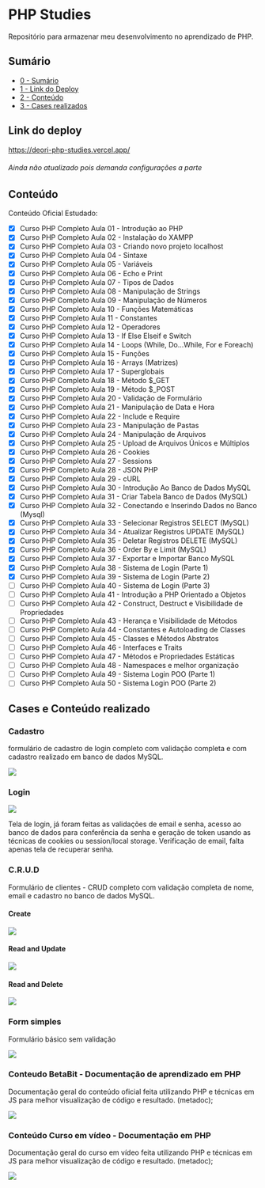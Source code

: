 # PHP Studies
Repositório para armazenar meu desenvolvimento no aprendizado de PHP.

## Sumário
- [0 - Sumário](#)
- [1 - Link do Deploy](#)
- [2 - Conteúdo](#)
- [3 - Cases realizados](#)

## Link do deploy
https://deori-php-studies.vercel.app/
###### Ainda não atualizado pois demanda configurações a parte

## Conteúdo
Conteúdo Oficial Estudado:
 - [x] Curso PHP Completo Aula 01 - Introdução ao PHP
 - [x] Curso PHP Completo Aula 02 - Instalação do XAMPP
 - [x] Curso PHP Completo Aula 03  - Criando novo projeto localhost
 - [x] Curso PHP Completo Aula 04 - Sintaxe
 - [x] Curso PHP Completo Aula 05 - Variáveis
 - [x] Curso PHP Completo Aula 06 - Echo e Print
 - [x] Curso PHP Completo Aula 07 - Tipos de Dados
 - [x] Curso PHP Completo Aula 08 - Manipulação de Strings
 - [x] Curso PHP Completo Aula 09 - Manipulação de Números
 - [x] Curso PHP Completo Aula 10 - Funções Matemáticas
 - [x] Curso PHP Completo Aula 11 - Constantes
 - [x] Curso PHP Completo Aula 12 - Operadores
 - [x] Curso PHP Completo Aula 13 - If Else Elseif e Switch
 - [x] Curso PHP Completo Aula 14 - Loops (While, Do...While, For e Foreach)
 - [x] Curso PHP Completo Aula 15 - Funções
 - [x] Curso PHP Completo Aula 16 - Arrays (Matrizes)
 - [x] Curso PHP Completo Aula 17 - Superglobais
 - [x] Curso PHP Completo Aula 18 - Método $_GET
 - [x] Curso PHP Completo Aula 19 - Método $_POST
 - [x] Curso PHP Completo Aula 20 - Validação de Formulário
 - [x] Curso PHP Completo Aula 21 - Manipulação de Data e Hora
 - [x] Curso PHP Completo Aula 22 - Include e Require
 - [x] Curso PHP Completo Aula 23 - Manipulação de Pastas
 - [x] Curso PHP Completo Aula 24 - Manipulação de Arquivos
 - [x] Curso PHP Completo Aula 25 - Upload de Arquivos Únicos e Múltiplos
 - [x] Curso PHP Completo Aula 26 - Cookies
 - [x] Curso PHP Completo Aula 27 - Sessions
 - [x] Curso PHP Completo Aula 28 - JSON PHP
 - [x] Curso PHP Completo Aula 29 - cURL
 - [x] Curso PHP Completo Aula 30 - Introdução Ao Banco de Dados MySQL
 - [x] Curso PHP Completo Aula 31 - Criar Tabela Banco de Dados (MySQL)
 - [x] Curso PHP Completo Aula 32 - Conectando e Inserindo Dados no Banco (Mysql)
 - [x] Curso PHP Completo Aula 33 - Selecionar Registros SELECT (MySQL)
 - [x] Curso PHP Completo Aula 34 - Atualizar Registros UPDATE (MySQL)
 - [x] Curso PHP Completo Aula 35 - Deletar Registros DELETE (MySQL)
 - [x] Curso PHP Completo Aula 36 - Order By e Limit (MySQL)
 - [x] Curso PHP Completo Aula 37 - Exportar e Importar Banco MySQL
 - [x] Curso PHP Completo Aula 38 - Sistema de Login (Parte 1)
 - [x] Curso PHP Completo Aula 39 - Sistema de Login (Parte 2)
 - [ ] Curso PHP Completo Aula 40 - Sistema de Login (Parte 3)
 - [ ] Curso PHP Completo Aula 41 - Introdução a PHP Orientado a Objetos
 - [ ] Curso PHP Completo Aula 42 - Construct, Destruct e Visibilidade de Propriedades
 - [ ] Curso PHP Completo Aula 43 - Herança e Visibilidade de Métodos
 - [ ] Curso PHP Completo Aula 44 - Constantes e Autoloading de Classes
 - [ ] Curso PHP Completo Aula 45 - Classes e Métodos Abstratos
 - [ ] Curso PHP Completo Aula 46 - Interfaces e Traits
 - [ ] Curso PHP Completo Aula 47 - Métodos e Propriedades Estáticas
 - [ ] Curso PHP Completo Aula 48 - Namespaces e melhor organização
 - [ ] Curso PHP Completo Aula 49 - Sistema Login POO (Parte 1)
 - [ ] Curso PHP Completo Aula 50 - Sistema Login POO (Parte 2)

## Cases e Conteúdo realizado
### Cadastro
formulário de cadastro de login completo com validação completa e com cadastro realizado em banco de dados MySQL.

![](./src/img/cadastro.png)

### Login
![](./src/img/login.png)

 Tela de login, já foram feitas as validações de email e senha, acesso ao banco de dados para conferência da senha e geração de token usando as técnicas de cookies ou session/local storage. Verificação de email, falta apenas tela de recuperar senha.


### C.R.U.D
Formulário de clientes - CRUD completo com validação completa de nome, email e cadastro no banco de dados MySQL.

#### Create
![](./src/img/crud1.png)

#### Read and Update

![](./src/img/crud2.png)

#### Read and Delete
![](./src/img/crud3.png)

### Form simples
Formulário básico sem validação

![](./src/img/Form-simples.png)

### Conteudo BetaBit - Documentação de aprendizado em PHP
Documentação geral do conteúdo oficial feita utilizando PHP e técnicas em JS para melhor visualização de código e resultado. (metadoc);

![](./src/img/conteudobetabit.png)

### Conteúdo Curso em vídeo - Documentação em PHP
Documentação geral do curso em vídeo feita utilizando PHP e técnicas em JS para melhor visualização de código e resultado. (metadoc);

![](./src/img/documentacaoatividadephp.png)
